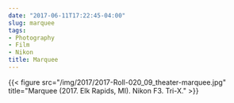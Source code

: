 ```yaml
---
date: "2017-06-11T17:22:45-04:00"
slug: marquee
tags:
- Photography
- Film
- Nikon
title: Marquee
---
```


{{< figure src="/img/2017/2017-Roll-020_09_theater-marquee.jpg" title="Marquee (2017. Elk Rapids, MI). Nikon F3. Tri-X." >}}
